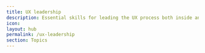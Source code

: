 ```yaml
---
title: UX leadership
description: Essential skills for leading the UX process both inside and outside organisations.
icon: 
layout: hub
permalink: /ux-leadership
section: Topics
---
```

